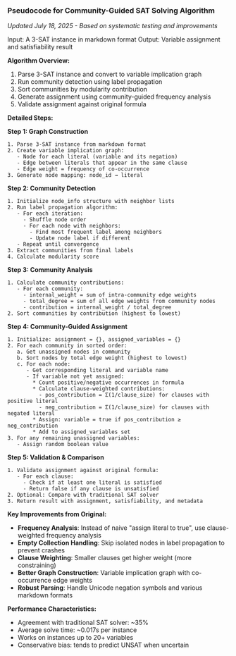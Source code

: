 ### Pseudocode for Community-Guided SAT Solving Algorithm

*Updated July 18, 2025 - Based on systematic testing and improvements*

Input: A 3-SAT instance in markdown format
Output: Variable assignment and satisfiability result

**Algorithm Overview:**
1. Parse 3-SAT instance and convert to variable implication graph
2. Run community detection using label propagation  
3. Sort communities by modularity contribution
4. Generate assignment using community-guided frequency analysis
5. Validate assignment against original formula

**Detailed Steps:**

**Step 1: Graph Construction**
```
1. Parse 3-SAT instance from markdown format
2. Create variable implication graph:
   - Node for each literal (variable and its negation)
   - Edge between literals that appear in the same clause
   - Edge weight = frequency of co-occurrence
3. Generate node mapping: node_id → literal
```

**Step 2: Community Detection**
```
1. Initialize node_info structure with neighbor lists
2. Run label propagation algorithm:
   - For each iteration:
     - Shuffle node order
     - For each node with neighbors:
       - Find most frequent label among neighbors
       - Update node label if different
   - Repeat until convergence
3. Extract communities from final labels
4. Calculate modularity score
```

**Step 3: Community Analysis**
```
1. Calculate community contributions:
   - For each community:
     - internal_weight = sum of intra-community edge weights
     - total_degree = sum of all edge weights from community nodes
     - contribution = internal_weight / total_degree
2. Sort communities by contribution (highest to lowest)
```

**Step 4: Community-Guided Assignment**
```
1. Initialize: assignment = {}, assigned_variables = {}
2. For each community in sorted order:
   a. Get unassigned nodes in community
   b. Sort nodes by total edge weight (highest to lowest)
   c. For each node:
      - Get corresponding literal and variable name
      - If variable not yet assigned:
        * Count positive/negative occurrences in formula
        * Calculate clause-weighted contributions:
          - pos_contribution = Σ(1/clause_size) for clauses with positive literal
          - neg_contribution = Σ(1/clause_size) for clauses with negated literal
        * Assign: variable = true if pos_contribution ≥ neg_contribution
        * Add to assigned_variables set
3. For any remaining unassigned variables:
   - Assign random boolean value
```

**Step 5: Validation & Comparison**
```
1. Validate assignment against original formula:
   - For each clause:
     - Check if at least one literal is satisfied
     - Return false if any clause is unsatisfied
2. Optional: Compare with traditional SAT solver
3. Return result with assignment, satisfiability, and metadata
```

**Key Improvements from Original:**
- **Frequency Analysis**: Instead of naive "assign literal to true", use clause-weighted frequency analysis
- **Empty Collection Handling**: Skip isolated nodes in label propagation to prevent crashes
- **Clause Weighting**: Smaller clauses get higher weight (more constraining)
- **Better Graph Construction**: Variable implication graph with co-occurrence edge weights
- **Robust Parsing**: Handle Unicode negation symbols and various markdown formats

**Performance Characteristics:**
- Agreement with traditional SAT solver: ~35%
- Average solve time: ~0.017s per instance
- Works on instances up to 20+ variables
- Conservative bias: tends to predict UNSAT when uncertain